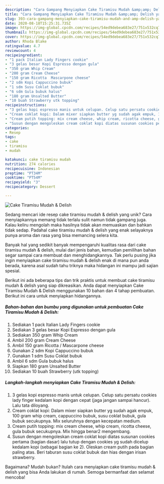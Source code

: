 ```yaml
---
description: "Cara Gampang Menyiapkan Cake Tiramisu Mudah &amp;amp; Delish yang Lezat"
title: "Cara Gampang Menyiapkan Cake Tiramisu Mudah &amp;amp; Delish yang Lezat"
slug: 393-cara-gampang-menyiapkan-cake-tiramisu-mudah-and-amp-delish-yang-lezat
date: 2020-08-18T15:25:31.735Z
image: https://img-global.cpcdn.com/recipes/54ed9debea683e27/751x532cq70/cake-tiramisu-mudah-delish-foto-resep-utama.jpg
thumbnail: https://img-global.cpcdn.com/recipes/54ed9debea683e27/751x532cq70/cake-tiramisu-mudah-delish-foto-resep-utama.jpg
cover: https://img-global.cpcdn.com/recipes/54ed9debea683e27/751x532cq70/cake-tiramisu-mudah-delish-foto-resep-utama.jpg
author: Rhoda Blake
ratingvalue: 4.7
reviewcount: 4
recipeingredient:
- "1 pack Italian Lady Fingers cookie"
- "3 gelas besar Kopi Espresso dengan gula"
- "350 gram Whip Cream"
- "200 gram Cream Cheese"
- "150 gram Ricotta  Mascarpone cheese"
- "2 sdm Kopi Cappuccino bubuk"
- "1 sdm Susu Coklat bubuk"
- "6 sdm Gula bubuk halus"
- "180 gram Unsalted Butter"
- "10 buah Strawberry utk topping"
recipeinstructions:
- "3 gelas kopi espresso manis untuk celupan. Celup satu persatu cookies lady finger kedalam kopi dengan cepat (jaga jangan sampai hancur). Lalu tata diloyang."
- "Cream coklat kopi: Dalam mixer siapkan butter yg sudah agak empuk, 100 gram whip cream, cappuccino bubuk, susu coklat bubuk, gula bubuk secukupnya. Mix seluruhnya dengan kecepatan medium."
- "Cream putih topping: mix cream cheese, whip cream, ricotta cheese, gula bubuk secukupnya. Mix hingga benar2 mengembang."
- "Susun dengan mengoleskan cream coklat kopi diatas susunan cookies pertama (bagian dasar) lalu tutup dengan cookies yg sudah dicelup kedalam kopi (sebagai bagian ke 2). Oleskan cream putih pada bagian paling atas. Beri taburan susu coklat bubuk dan hias dengan irisan strawberry."
categories:
- Resep
tags:
- cake
- tiramisu
- mudah

katakunci: cake tiramisu mudah 
nutrition: 274 calories
recipecuisine: Indonesian
preptime: "PT34M"
cooktime: "PT54M"
recipeyield: "3"
recipecategory: Dessert

---
```



![Cake Tiramisu Mudah &amp; Delish](https://img-global.cpcdn.com/recipes/54ed9debea683e27/751x532cq70/cake-tiramisu-mudah-delish-foto-resep-utama.jpg)

Sedang mencari ide resep cake tiramisu mudah &amp; delish yang unik? Cara menyiapkannya memang tidak terlalu sulit namun tidak gampang juga. Kalau keliru mengolah maka hasilnya tidak akan memuaskan dan bahkan tidak sedap. Padahal cake tiramisu mudah &amp; delish yang enak selayaknya punya aroma dan rasa yang bisa memancing selera kita.



Banyak hal yang sedikit banyak mempengaruhi kualitas rasa dari cake tiramisu mudah &amp; delish, mulai dari jenis bahan, kemudian pemilihan bahan segar sampai cara membuat dan menghidangkannya. Tak perlu pusing jika ingin menyiapkan cake tiramisu mudah &amp; delish enak di mana pun anda berada, karena asal sudah tahu triknya maka hidangan ini mampu jadi sajian spesial.


Berikut ini ada beberapa tips dan trik praktis untuk membuat cake tiramisu mudah &amp; delish yang siap dikreasikan. Anda dapat menyiapkan Cake Tiramisu Mudah &amp; Delish menggunakan 10 bahan dan 4 tahap pembuatan. Berikut ini cara untuk menyiapkan hidangannya.

<!--inarticleads1-->

##### Bahan-bahan dan bumbu yang digunakan untuk pembuatan Cake Tiramisu Mudah &amp; Delish:

1. Sediakan 1 pack Italian Lady Fingers cookie
1. Sediakan 3 gelas besar Kopi Espresso dengan gula
1. Sediakan 350 gram Whip Cream
1. Ambil 200 gram Cream Cheese
1. Ambil 150 gram Ricotta / Mascarpone cheese
1. Gunakan 2 sdm Kopi Cappuccino bubuk
1. Gunakan 1 sdm Susu Coklat bubuk
1. Ambil 6 sdm Gula bubuk halus
1. Siapkan 180 gram Unsalted Butter
1. Sediakan 10 buah Strawberry (utk topping)




<!--inarticleads2-->

##### Langkah-langkah menyiapkan Cake Tiramisu Mudah &amp; Delish:

1. 3 gelas kopi espresso manis untuk celupan. Celup satu persatu cookies lady finger kedalam kopi dengan cepat (jaga jangan sampai hancur). Lalu tata diloyang.
1. Cream coklat kopi: Dalam mixer siapkan butter yg sudah agak empuk, 100 gram whip cream, cappuccino bubuk, susu coklat bubuk, gula bubuk secukupnya. Mix seluruhnya dengan kecepatan medium.
1. Cream putih topping: mix cream cheese, whip cream, ricotta cheese, gula bubuk secukupnya. Mix hingga benar2 mengembang.
1. Susun dengan mengoleskan cream coklat kopi diatas susunan cookies pertama (bagian dasar) lalu tutup dengan cookies yg sudah dicelup kedalam kopi (sebagai bagian ke 2). Oleskan cream putih pada bagian paling atas. Beri taburan susu coklat bubuk dan hias dengan irisan strawberry.




Bagaimana? Mudah bukan? Itulah cara menyiapkan cake tiramisu mudah &amp; delish yang bisa Anda lakukan di rumah. Semoga bermanfaat dan selamat mencoba!
